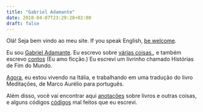 ```yaml
---
title: "Gabriel Adamante"
date: 2018-04-07T23:29:28+02:00
draft: false
---
```


Olá! Seja bem vindo ao meu site. If you speak English, [be welcome](/en/ "be welcome"). 

Eu sou [Gabriel Adamante](/about "Gabriel Adamante"). Eu escrevo sobre [várias coisas.](/articles/ "várias coisas."), e também escrevo [contos](/fiction/ "contos.") (Eu amo ficção.) Eu escrevi um livrinho chamado Histórias de Fim do Mundo.

[Agora](/now/ "Agora"), eu estou vivendo na Itália, e trabalhando em uma tradução do livro Meditações, de Marco Aurélio para português.

Além disso, você vai encontrar aqui [anotações](/notes/ "anotações") sobre livros e outras coisas, e alguns códigos [códigos](/code/ "códigos") mal feitos que eu escrevi.


